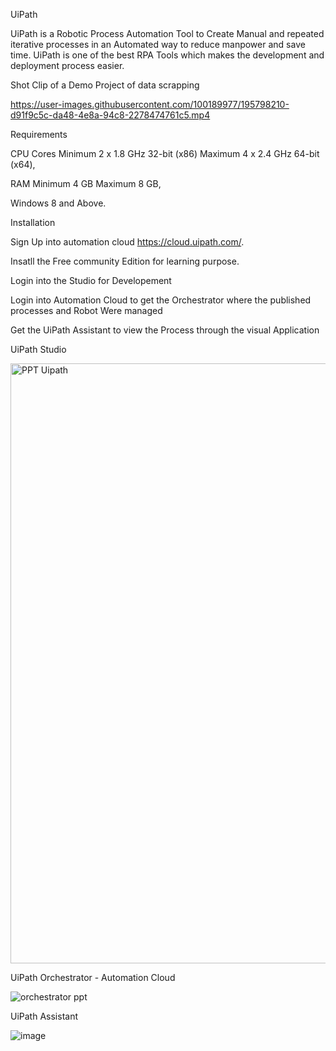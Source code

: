 UiPath

UiPath is a Robotic Process Automation Tool to Create Manual and repeated iterative processes in an Automated way to reduce manpower and save time. UiPath is one of the best RPA Tools which makes the development and deployment process easier. 

Shot Clip of a Demo Project of data scrapping 

https://user-images.githubusercontent.com/100189977/195798210-d91f9c5c-da48-4e8a-94c8-2278474761c5.mp4

Requirements

CPU Cores	Minimum 2 x 1.8 GHz 32-bit (x86) Maximum 4 x 2.4 GHz 64-bit (x64),

RAM	Minimum 4 GB	Maximum 8 GB,

Windows 8 and Above. 

Installation 

Sign Up into automation cloud https://cloud.uipath.com/.

Insatll the Free community Edition for learning purpose. 

Login into the Studio for Developement 

Login into Automation Cloud to get the Orchestrator where the published processes and Robot Were managed

Get the UiPath Assistant to view the Process through the visual Application

UiPath Studio

<img width="960" alt="PPT Uipath" src="https://user-images.githubusercontent.com/100189977/195811142-db7b1cea-526b-4077-9090-b022feb09922.png">

UiPath Orchestrator - Automation Cloud 

![orchestrator ppt](https://user-images.githubusercontent.com/100189977/195811353-6b1dadbf-c5d0-44ba-86ea-2a40add4b7c7.png)

UiPath Assistant 

![image](https://user-images.githubusercontent.com/100189977/195811819-1b6a1136-4e60-48b9-9e47-afded04362b0.png)
